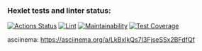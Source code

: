 ### Hexlet tests and linter status:
[![Actions Status](https://github.com/Rrudger/frontend-project-lvl2/workflows/hexlet-check/badge.svg)](https://github.com/Rrudger/frontend-project-lvl2/actions)
[![Lint](https://github.com/Rrudger/frontend-project-lvl2/actions/workflows/github-actions.yml/badge.svg)](https://github.com/Rrudger/frontend-project-lvl2/actions/workflows/github-actions.yml)
[![Maintainability](https://api.codeclimate.com/v1/badges/7282036eb6c195890f40/maintainability)](https://codeclimate.com/github/Rrudger/frontend-project-lvl2/maintainability)
[![Test Coverage](https://api.codeclimate.com/v1/badges/7282036eb6c195890f40/test_coverage)](https://codeclimate.com/github/Rrudger/frontend-project-lvl2/test_coverage)

asciinema: https://asciinema.org/a/LkBxIkQs7I3FjseSSx2BFdfQf
